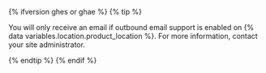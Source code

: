 {% ifversion ghes or ghae %}
  {% tip %}

  You will only receive an email if outbound email support is enabled on {% data variables.location.product_location %}. For more information, contact your site administrator.

  {% endtip %}
{% endif %}
